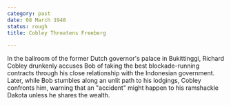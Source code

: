 ```yaml
---
category: past
date: 08 March 1948
status: rough
title: Cobley Threatens Freeberg

---
```



In the ballroom of the former Dutch
governor's palace in Bukittinggi, Richard Cobley drunkenly accuses Bob
of taking the best blockade-running contracts through his close
relationship with the Indonesian government. Later, while Bob stumbles
along an unlit path to his lodgings, Cobley confronts him, warning that
an "accident" might happen to his ramshackle Dakota unless he shares the
wealth.
